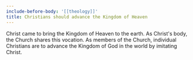 ```yaml
---
include-before-body: '[[theology]]'
title: Christians should advance the Kingdom of Heaven
---
```


Christ came to bring the Kingdom of Heaven to the earth. As Christ's body, the Church shares this vocation. As members of the Church, individual Christians are to advance the Kingdom of God in the world by imitating Christ.
